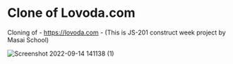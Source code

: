 # Clone of Lovoda.com
Cloning of - https://lovoda.com - (This is JS-201 construct week project by Masai School)

![Screenshot 2022-09-14 141138 (1)](https://user-images.githubusercontent.com/76105799/190106548-a6e3359a-5689-4837-b532-b4f56cc4cea1.png)
